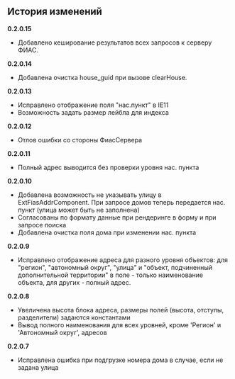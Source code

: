 ## История изменений

**0.2.0.15**
- Добавлено кеширование результатов всех запросов к серверу ФИАС.

**0.2.0.14**
- Добавлена очистка house_guid при вызове clearHouse. 

**0.2.0.13**
- Исправлено отображение поля "нас.пункт" в IE11
- Возможность задать размер лейбла для индекса

**0.2.0.12**
- Отлов ошибки со стороны ФиасСервера

**0.2.0.11**
- Полный адрес выводится без проверки уровня нас. пункта

**0.2.0.10**
- Добавлена возможность не указывать улицу в ExtFiasAddrComponent. При запросе домов теперь передается нас. пункт (улица может быть не заполнена)
- Согласованы по формату данные при рендеринге в форму и при запросе поиска
- Добавлена очистка поля дома при изменении нас. пункта

**0.2.0.9**
- Исправлено отображение адреса для разного уровня объектов: для "регион", "автономный округ", "улица" и "объект, подчиненный дополнительной территории" в поле - только наименование объекта, для других - полный адрес.

**0.2.0.8**
- Увеличена высота блока адреса, размеры полей (высота, отступы, разделители) задаются константами
- Вывод полного наименования для всех уровней, кроме 'Регион' и 'Автономный округ', адресов

**0.2.0.7**
- Исправлена ошибка при подгрузке номера дома в случае, если не задана улица